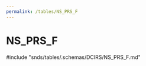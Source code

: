 ```yaml
---
permalink: /tables/NS_PRS_F
---
```

# NS\_PRS\_F
<!-- SPDX-License-Identifier: MPL-2.0 -->

<!-- ATTENTION : Ne pas supprimer ou modifier la ligne ci-dessous -->
#include "snds/tables/.schemas/DCIRS/NS_PRS_F.md"
<!-- ATTENTION : Ne pas supprimer ou modifier la ligne ci-dessus -->
